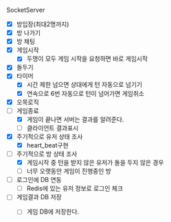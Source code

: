 SocketServer
- [x] 방입장(최대2명까지)
- [x] 방 나가기
- [x] 방 채팅
- [x] 게임시작
    - [x] 두명이 모두 게임 시작을 요청하면 바로 게임시작
- [x] 돌두기
- [x] 타이머
    - [x] 시간 제한 넘으면 상대에게 턴 자동으로 넘기기
    - [x] 연속으로 6번 자동으로 턴이 넘어가면 게임취소 
- [x] 오목로직
- [ ] 게임종료
    - [x] 게임이 끝나면 서버는 결과를 알려준다.
    - [ ] 클라이언트 결과표시   
- [x] 주기적으로 유저 상태 조사
    - [x] heart_beat구현 
- [ ] 주기적으로 방 상태 조사
    - [x] 게임시작 중 턴을 받지 않은 유저가 돌을 두지 않은 경우
    - [ ] 너무 오랫동안 게임이 진행중인 방
     
- [ ] 로그인에 DB 연동
    - [ ] Redis에 있는 유저 정보로 로그인 체크  
- [ ] 게임결과 DB 저장
    - [ ] 게임 DB에 저장한다. 

